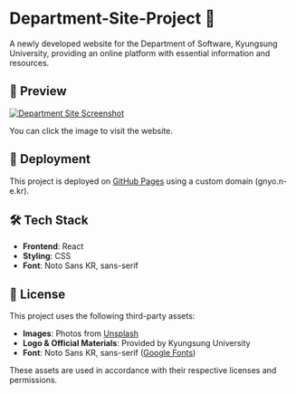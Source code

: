 # Department-Site-Project 🏫

A newly developed website for the Department of Software, Kyungsung University, providing an online platform with essential information and resources.

## 🔗 Preview

[![Department Site Screenshot](https://github.com/user-attachments/assets/49e67c8c-e68c-4f4b-86aa-6c5568031aa7)](https://gnyo.n-e.kr/)

You can click the image to visit the website.

## 🚀 Deployment

This project is deployed on [GitHub Pages](https://gnyo.n-e.kr/) using a custom domain (gnyo.n-e.kr).

## 🛠️ Tech Stack

- **Frontend**: React
- **Styling**: CSS
- **Font**: Noto Sans KR, sans-serif

## 📄 License

This project uses the following third-party assets:

- **Images**: Photos from [Unsplash](https://unsplash.com/)
- **Logo & Official Materials**: Provided by Kyungsung University
- **Font**: Noto Sans KR, sans-serif ([Google Fonts](https://fonts.googleapis.com/css2?family=Noto+Sans+KR:wght@100..900&display=swap))

These assets are used in accordance with their respective licenses and permissions.
